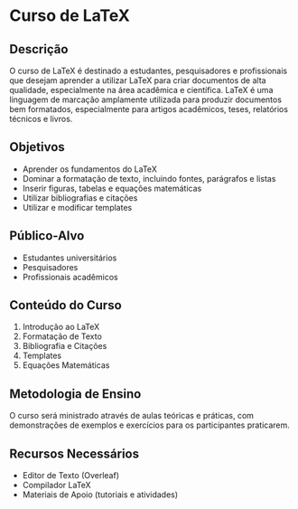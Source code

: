 # Curso de LaTeX

## Descrição
O curso de LaTeX é destinado a estudantes, pesquisadores e profissionais que desejam aprender a utilizar LaTeX para criar documentos de alta qualidade, especialmente na área acadêmica e científica. LaTeX é uma linguagem de marcação amplamente utilizada para produzir documentos bem formatados, especialmente para artigos acadêmicos, teses, relatórios técnicos e livros.

## Objetivos
- Aprender os fundamentos do LaTeX
- Dominar a formatação de texto, incluindo fontes, parágrafos e listas
- Inserir figuras, tabelas e equações matemáticas
- Utilizar bibliografias e citações
- Utilizar e modificar templates

## Público-Alvo
- Estudantes universitários
- Pesquisadores
- Profissionais acadêmicos

## Conteúdo do Curso
1. Introdução ao LaTeX
2. Formatação de Texto
3. Bibliografia e Citações
4. Templates
5. Equações Matemáticas

## Metodologia de Ensino
O curso será ministrado através de aulas teóricas e práticas, com demonstrações de exemplos e exercícios para os participantes praticarem.

## Recursos Necessários
- Editor de Texto (Overleaf)
- Compilador LaTeX 
- Materiais de Apoio (tutoriais e atividades)





